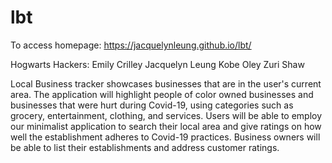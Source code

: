 # lbt
To access homepage: https://jacquelynleung.github.io/lbt/

Hogwarts Hackers: Emily Crilley Jacquelyn Leung Kobe Oley Zuri Shaw

Local Business tracker showcases businesses that are in the user's current area. The application will highlight people of color owned businesses and businesses that were hurt during Covid-19, using categories such as grocery, entertainment, clothing, and services. Users will be able to employ our minimalist application to search their local area and give ratings on how well the establishment adheres to Covid-19 practices. Business owners will be able to list their establishments and address customer ratings.
